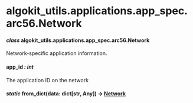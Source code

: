 # algokit_utils.applications.app_spec.arc56.Network

#### *class* algokit_utils.applications.app_spec.arc56.Network

Network-specific application information.

#### app_id *: int*

The application ID on the network

#### *static* from_dict(data: dict[str, Any]) → [Network](#algokit_utils.applications.app_spec.arc56.Network)
